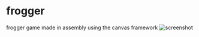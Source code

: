 # frogger
frogger game made in assembly using the canvas framework
![screenshot](https://user-images.githubusercontent.com/67114381/236836958-5794b0fe-dba7-4d27-b005-0f9c5c4b85e1.png)
